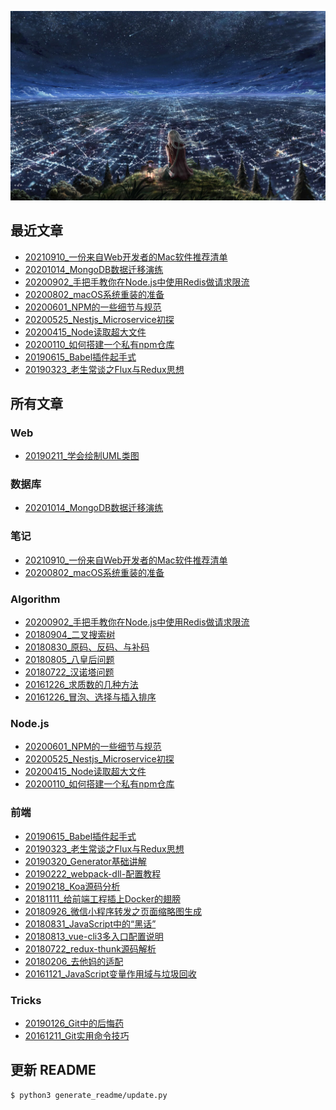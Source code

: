 ![](./bg.jpg)

## 最近文章
- [20210910_一份来自Web开发者的Mac软件推荐清单](./md/笔记/20210910_一份来自Web开发者的Mac软件推荐清单.md)
- [20201014_MongoDB数据迁移演练](./md/数据库/20201014_MongoDB数据迁移演练/index.md)
- [20200902_手把手教你在Node.js中使用Redis做请求限流](./md/Algorithm/20200902_手把手教你在Node.js中使用Redis做请求限流/index.md)
- [20200802_macOS系统重装的准备](./md/笔记/20200802_macOS系统重装的准备.md)
- [20200601_NPM的一些细节与规范](./md/Node.js/20200601_NPM的一些细节与规范.md)
- [20200525_Nestjs_Microservice初探](./md/Node.js/20200525_Nestjs_Microservice初探/index.md)
- [20200415_Node读取超大文件](./md/Node.js/20200415_Node读取超大文件.md)
- [20200110_如何搭建一个私有npm仓库](./md/Node.js/20200110_如何搭建一个私有npm仓库.md)
- [20190615_Babel插件起手式](./md/前端/20190615_Babel插件起手式.md)
- [20190323_老生常谈之Flux与Redux思想](./md/前端/20190323_老生常谈之Flux与Redux思想/index.md)


## 所有文章
### Web
- [20190211_学会绘制UML类图](./md/Web/20190211_学会绘制UML类图/index.md)
### 数据库
- [20201014_MongoDB数据迁移演练](./md/数据库/20201014_MongoDB数据迁移演练/index.md)
### 笔记
- [20210910_一份来自Web开发者的Mac软件推荐清单](./md/笔记/20210910_一份来自Web开发者的Mac软件推荐清单.md)
- [20200802_macOS系统重装的准备](./md/笔记/20200802_macOS系统重装的准备.md)
### Algorithm
- [20200902_手把手教你在Node.js中使用Redis做请求限流](./md/Algorithm/20200902_手把手教你在Node.js中使用Redis做请求限流/index.md)
- [20180904_二叉搜索树](./md/Algorithm/20180904_二叉搜索树/index.md)
- [20180830_原码、反码、与补码](./md/Algorithm/20180830_原码、反码、与补码.md)
- [20180805_八皇后问题](./md/Algorithm/20180805_八皇后问题.md)
- [20180722_汉诺塔问题](./md/Algorithm/20180722_汉诺塔问题.md)
- [20161226_求质数的几种方法](./md/Algorithm/20161226_求质数的几种方法/index.md)
- [20161226_冒泡、选择与插入排序](./md/Algorithm/20161226_冒泡、选择与插入排序/index.md)
### Node.js
- [20200601_NPM的一些细节与规范](./md/Node.js/20200601_NPM的一些细节与规范.md)
- [20200525_Nestjs_Microservice初探](./md/Node.js/20200525_Nestjs_Microservice初探/index.md)
- [20200415_Node读取超大文件](./md/Node.js/20200415_Node读取超大文件.md)
- [20200110_如何搭建一个私有npm仓库](./md/Node.js/20200110_如何搭建一个私有npm仓库.md)
### 前端
- [20190615_Babel插件起手式](./md/前端/20190615_Babel插件起手式.md)
- [20190323_老生常谈之Flux与Redux思想](./md/前端/20190323_老生常谈之Flux与Redux思想/index.md)
- [20190320_Generator基础讲解](./md/前端/20190320_Generator基础讲解.md)
- [20190222_webpack-dll-配置教程](./md/前端/20190222_webpack-dll-配置教程/index.md)
- [20190218_Koa源码分析](./md/前端/20190218_Koa源码分析/index.md)
- [20181111_给前端工程插上Docker的翅膀](./md/前端/20181111_给前端工程插上Docker的翅膀.md)
- [20180926_微信小程序转发之页面缩略图生成](./md/前端/20180926_微信小程序转发之页面缩略图生成/index.md)
- [20180831_JavaScript中的“黑话”](./md/前端/20180831_JavaScript中的“黑话”/index.md)
- [20180813_vue-cli3多入口配置说明](./md/前端/20180813_vue-cli3多入口配置说明/index.md)
- [20180722_redux-thunk源码解析](./md/前端/20180722_redux-thunk源码解析.md)
- [20180206_去他妈的适配](./md/前端/20180206_去他妈的适配/index.md)
- [20161121_JavaScript变量作用域与垃圾回收](./md/前端/20161121_JavaScript变量作用域与垃圾回收/index.md)
### Tricks
- [20190126_Git中的后悔药](./md/Tricks/20190126_Git中的后悔药.md)
- [20161211_Git实用命令技巧](./md/Tricks/20161211_Git实用命令技巧/index.md)


## 更新 README
```
$ python3 generate_readme/update.py
```
